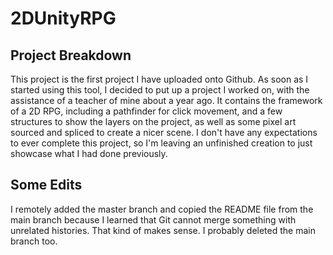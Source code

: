 # 2DUnityRPG

## Project Breakdown
This project is the first project I have uploaded onto Github. As soon as I started using this tool, I decided to put up a project I worked on, with the assistance of a teacher of mine about a year ago. It contains the framework of a 2D RPG, including a pathfinder for click movement, and a few structures to show the layers on the project, as well as some pixel art sourced and spliced to create a nicer scene.
I don't have any expectations to ever complete this project, so I'm leaving an unfinished creation to just showcase what I had done previously.

## Some Edits
I remotely added the master branch and copied the README file from the main branch because I learned that Git cannot merge something with unrelated histories. That kind of makes sense. I probably deleted the main branch too.
